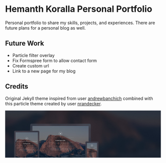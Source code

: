 # Hemanth Koralla Personal Portfolio

Personal portfolio to share my skills, projects, and experiences.
There are future plans for a personal blog as well.

## Future Work

- Particle filter overlay
- Fix Formspree form to allow contact form
- Create custom url
- Link to a new page for my blog

## Credits

Original Jekyll theme inspired from user [andrewbanchich](https://github.com/andrewbanchich/dimension-jekyll-theme) combined with this particle theme created by user [nrandecker](https://github.com/nrandecker/particle).

![Dimension Theme](assets/images/screenshot.jpg "Dimension Theme")

